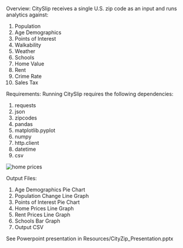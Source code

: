Overview:
CitySlip receives a single U.S. zip code as an input and runs analytics against:
  1. Population
  2. Age Demographics
  3. Points of Interest
  4. Walkability
  5. Weather
  6. Schools
  7. Home Value
  8. Rent
  9. Crime Rate
  10. Sales Tax
  
Requirements:
Running CitySlip requires the following dependencies:
1. requests
2. json
3. zipcodes
4. pandas
5. matplotlib.pyplot
6. numpy
7. http.client
8. datetime
9. csv

![home prices](Home_Prices_LineGraph.png "Home Prices")


Output Files:
1. Age Demographics Pie Chart
2. Population Change Line Graph
3. Points of Interest Pie Chart
4. Home Prices Line Graph
5. Rent Prices Line Graph
6. Schools Bar Graph
7. Output CSV

See Powerpoint presentation in Resources/CityZip_Presentation.pptx
